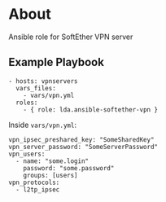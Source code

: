 # About
Ansible role for SoftEther VPN server

## Example Playbook
```
- hosts: vpnservers
  vars_files:
    - vars/vpn.yml
  roles:
    - { role: lda.ansible-softether-vpn }
```

Inside `vars/vpn.yml`:

```
vpn_ipsec_preshared_key: "SomeSharedKey"
vpn_server_password: "SomeServerPassword"
vpn_users:
  - name: "some.login"
    password: "some.password"
    groups: [users]
vpn_protocols:
  - l2tp_ipsec
```
